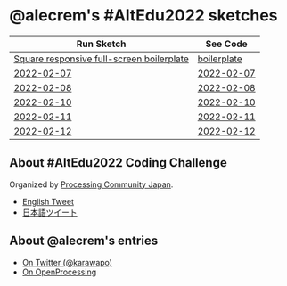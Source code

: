 # @alecrem's \#AltEdu2022 sketches

| Run Sketch | See Code |
|---|---|
| [Square responsive full-screen boilerplate](https://alecrem.github.io/AltEdu2022/boilerplate) | [boilerplate](https://github.com/alecrem/AltEdu2022/blob/main/boilerplate/sketch.js) |
| [2022-02-07](https://alecrem.github.io/AltEdu2022/2022-02-07) | [2022-02-07](https://github.com/alecrem/AltEdu2022/blob/main/2022-02-07/sketch.js) |
| [2022-02-08](https://alecrem.github.io/AltEdu2022/2022-02-08) | [2022-02-08](https://github.com/alecrem/AltEdu2022/blob/main/2022-02-08/sketch.js) |
| [2022-02-10](https://alecrem.github.io/AltEdu2022/2022-02-10) | [2022-02-10](https://github.com/alecrem/AltEdu2022/blob/main/2022-02-10/sketch.js) |
| [2022-02-11](https://alecrem.github.io/AltEdu2022/2022-02-11) | [2022-02-11](https://github.com/alecrem/AltEdu2022/blob/main/2022-02-11/sketch.js) |
| [2022-02-12](https://alecrem.github.io/AltEdu2022/2022-02-12) | [2022-02-12](https://github.com/alecrem/AltEdu2022/blob/main/2022-02-12/sketch.js) |

## About \#AltEdu2022 Coding Challenge

Organized by [Processing Community Japan](https://pcd-tokyo.github.io/).

- [English Tweet](https://twitter.com/PCD_Tokyo/status/1488329828923473924)
- [日本語ツイート](https://twitter.com/PCD_Tokyo/status/1488082844303839233)

## About @alecrem's entries

- [On Twitter (@karawapo)](https://twitter.com/karawapo/status/1491788819280330754)
- [On OpenProcessing](https://openprocessing.org/user/306832/?view=sketches)
